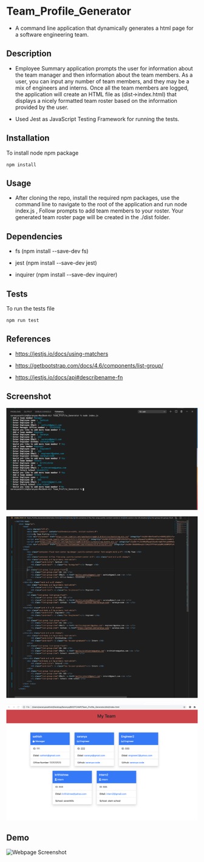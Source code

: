 # Team_Profile_Generator

* A command line application that dynamically generates a html page for a software engineering team.

## Description

* Employee Summary application prompts the user for information about the team manager and then information about the team members. As a user, you can input any number of team members, and they may be a mix of engineers and interns. Once all the team members are logged, the application will create an HTML file as (dist->index.html)  that displays a nicely formatted team roster based on the information provided by the user.

* Used Jest as JavaScript Testing Framework for running the tests.


## Installation

To install node npm package

    npm install

## Usage

 * After cloning the repo, install the required npm packages, use the command line to navigate to the root of the application and run node index.js , Follow prompts to add team members to your roster. Your generated team roster page will be created in the ./dist folder.
   

## Dependencies

* fs     (npm install --save-dev fs)

* jest   (npm install --save-dev jest)

* inquirer  (npm install --save-dev inquirer)

## Tests

To run the tests file

    npm run test


## References

* https://jestjs.io/docs/using-matchers

* https://getbootstrap.com/docs/4.6/components/list-group/

* https://jestjs.io/docs/api#describename-fn



## Screenshot 

![Webpage Screenshot](./assets/images/commandlinescreenshot.png?raw=true)

![Webpage Screenshot](./assets/images/indexhtml.png?raw=true)

![Webpage Screenshot](./assets/images/teamprofilegenerator.png?raw=true)

## Demo

![Webpage Screenshot](./assets/images/team_profile_generator_demo.gif?raw=true)